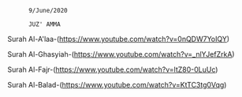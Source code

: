           9/June/2020
          
          JUZ' AMMA
         
Surah Al-A'laa-(https://www.youtube.com/watch?v=0nQDW7YoIQY)

Surah Al-Ghasyiah-(https://www.youtube.com/watch?v=_nlYJefZrkA)

Surah Al-Fajr-(https://www.youtube.com/watch?v=ltZ80-0LuUc)

Surah Al-Balad-(https://www.youtube.com/watch?v=KtTC3tg0Vqg)
